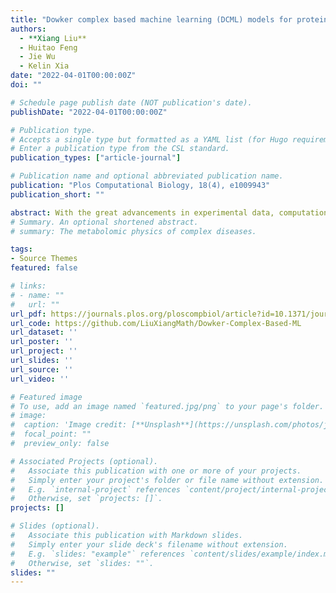 ```yaml
---
title: "Dowker complex based machine learning (DCML) models for protein-ligand binding affinity prediction"
authors:
  - **Xiang Liu**
  - Huitao Feng
  - Jie Wu
  - Kelin Xia
date: "2022-04-01T00:00:00Z"
doi: ""

# Schedule page publish date (NOT publication's date).
publishDate: "2022-04-01T00:00:00Z"

# Publication type.
# Accepts a single type but formatted as a YAML list (for Hugo requirements).
# Enter a publication type from the CSL standard.
publication_types: ["article-journal"]

# Publication name and optional abbreviated publication name.
publication: "Plos Computational Biology, 18(4), e1009943"
publication_short: ""

abstract: With the great advancements in experimental data, computational power and learning algorithms, artificial intelligence (AI) based drug design has begun to gain momentum recently. AI-based drug design has great promise to revolutionize pharmaceutical industries by significantly reducing the time and cost in drug discovery processes. However, a major issue remains for all AI-based learning model that is efficient molecular representations. Here we propose Dowker complex (DC) based molecular interaction representations and Riemann Zeta function based molecular featurization, for the first time. Molecular interactions between proteins and ligands (or others) are modeled as Dowker complexes. A multiscale representation is generated by using a filtration process, during which a series of DCs are generated at different scales. Combinatorial (Hodge) Laplacian matrices are constructed from these DCs, and the Riemann zeta functions from their spectral information can be used as molecular descriptors. To validate our models, we consider protein-ligand binding affinity prediction. Our DC-based machine learning (DCML) models, in particular, DC-based gradient boosting tree (DC-GBT), are tested on three most-commonly used datasets, i.e., including PDBbind-v2007, PDBbind-v2013 and PDBbind-v2016, and extensively compared with other existing state-of-the-art models. It has been found that our DC-based descriptors can achieve the state-of-the-art results and have better performance than all machine learning models with traditional molecular descriptors. Our Dowker complex based machine learning models can be used in other tasks in AI-based drug design and molecular data analysis.
# Summary. An optional shortened abstract.
# summary: The metabolomic physics of complex diseases.

tags:
- Source Themes
featured: false

# links:
# - name: ""
#   url: ""
url_pdf: https://journals.plos.org/ploscompbiol/article?id=10.1371/journal.pcbi.1009943
url_code: https://github.com/LiuXiangMath/Dowker-Complex-Based-ML
url_dataset: ''
url_poster: ''
url_project: ''
url_slides: ''
url_source: ''
url_video: ''

# Featured image
# To use, add an image named `featured.jpg/png` to your page's folder. 
# image:
#  caption: 'Image credit: [**Unsplash**](https://unsplash.com/photos/jdD8gXaTZsc)'
#  focal_point: ""
#  preview_only: false

# Associated Projects (optional).
#   Associate this publication with one or more of your projects.
#   Simply enter your project's folder or file name without extension.
#   E.g. `internal-project` references `content/project/internal-project/index.md`.
#   Otherwise, set `projects: []`.
projects: []

# Slides (optional).
#   Associate this publication with Markdown slides.
#   Simply enter your slide deck's filename without extension.
#   E.g. `slides: "example"` references `content/slides/example/index.md`.
#   Otherwise, set `slides: ""`.
slides: ""
---
```

